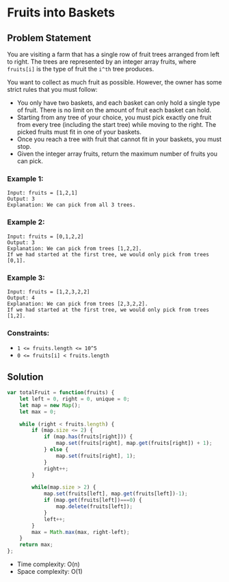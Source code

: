 # Fruits into Baskets

## Problem Statement

You are visiting a farm that has a single row of fruit trees arranged from left to right. The trees are represented by an integer array fruits, where `fruits[i]` is the type of fruit the `i^th` tree produces.

You want to collect as much fruit as possible. However, the owner has some strict rules that you must follow:

- You only have two baskets, and each basket can only hold a single type of fruit. There is no limit on the amount of fruit each basket can hold.
- Starting from any tree of your choice, you must pick exactly one fruit from every tree (including the start tree) while moving to the right. The picked fruits must fit in one of your baskets.
- Once you reach a tree with fruit that cannot fit in your baskets, you must stop.
- Given the integer array fruits, return the maximum number of fruits you can pick.

### Example 1:
```
Input: fruits = [1,2,1]
Output: 3
Explanation: We can pick from all 3 trees.
```
### Example 2:
```
Input: fruits = [0,1,2,2]
Output: 3
Explanation: We can pick from trees [1,2,2].
If we had started at the first tree, we would only pick from trees [0,1].
```
### Example 3:
```
Input: fruits = [1,2,3,2,2]
Output: 4
Explanation: We can pick from trees [2,3,2,2].
If we had started at the first tree, we would only pick from trees [1,2].
```
### Constraints:

- `1 <= fruits.length <= 10^5`
- `0 <= fruits[i] < fruits.length`

## Solution

```javascript
var totalFruit = function(fruits) {
    let left = 0, right = 0, unique = 0;
    let map = new Map();
    let max = 0;

    while (right < fruits.length) {        
        if (map.size <= 2) {
            if (map.has(fruits[right])) {
                map.set(fruits[right], map.get(fruits[right]) + 1);
            } else {
                map.set(fruits[right], 1);
            }
            right++;
        }

        while(map.size > 2) {
            map.set(fruits[left], map.get(fruits[left])-1);
            if (map.get(fruits[left])===0) {
                map.delete(fruits[left]);
            }
            left++;
        }
        max = Math.max(max, right-left);
    }
    return max;
};
```

- Time complexity: O(n)
- Space complexity: O(1)

